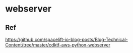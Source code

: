 # webserver

## Ref

https://github.com/spacelift-io-blog-posts/Blog-Technical-Content/tree/master/cdktf-aws-python-webserver
